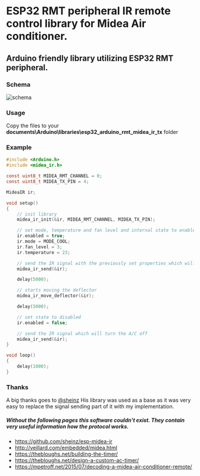 # ESP32 RMT peripheral IR remote control library for Midea Air conditioner.

## Arduino friendly library utilizing ESP32 RMT peripheral.

### Schema

![schema](https://github.com/morcibacsi/esp32_rmt_midea_ir_tx/raw/master/schema/esp32_ir.jpg)

### Usage

Copy the files to your **documents\Arduino\libraries\esp32_arduino_rmt_midea_ir_tx** folder

### Example

```C
#include <Arduino.h>
#include <midea_ir.h>

const uint8_t MIDEA_RMT_CHANNEL = 0;
const uint8_t MIDEA_TX_PIN = 4;

MideaIR ir;

void setup()
{
    // init library
    midea_ir_init(&ir, MIDEA_RMT_CHANNEL, MIDEA_TX_PIN);

    // set mode, temperature and fan level and internal state to enabled
    ir.enabled = true;
    ir.mode = MODE_COOL;
    ir.fan_level = 3;
    ir.temperature = 23;

    // send the IR signal with the previously set properties which will switch the A/C on
    midea_ir_send(&ir);

    delay(5000);

    // starts moving the deflector
    midea_ir_move_deflector(&ir);

    delay(5000);

    // set state to disabled
    ir.enabled = false;

    // send the IR signal which will turn the A/C off
    midea_ir_send(&ir);
}

void loop()
{
    delay(1000);
}
```

### Thanks
A big thanks goes to [@sheinz](https://github.com/sheinz) His library was used as a base as it was very easy to replace the signal sending part of it with my implementation.

##### Without the following pages this software couldn't exist. They contain very useful information how the protocol works.


* https://github.com/sheinz/esp-midea-ir
* http://veillard.com/embedded/midea.html
* https://thebloughs.net/building-the-timer/
* https://thebloughs.net/design-a-custom-ac-timer/
* https://mpetroff.net/2015/07/decoding-a-midea-air-conditioner-remote/

